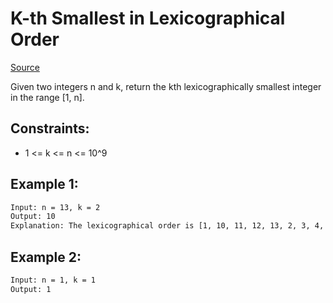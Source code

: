 # K-th Smallest in Lexicographical Order
[Source](https://leetcode.com/problems/k-th-smallest-in-lexicographical-order/)

Given two integers n and k, return the kth lexicographically smallest integer in the range [1, n].

## Constraints:

 - 1 <= k <= n <= 10^9

## Example 1:
```sh
Input: n = 13, k = 2
Output: 10
Explanation: The lexicographical order is [1, 10, 11, 12, 13, 2, 3, 4, 5, 6, 7, 8, 9], so the second smallest number is 10.
```

## Example 2:
```sh
Input: n = 1, k = 1
Output: 1
```